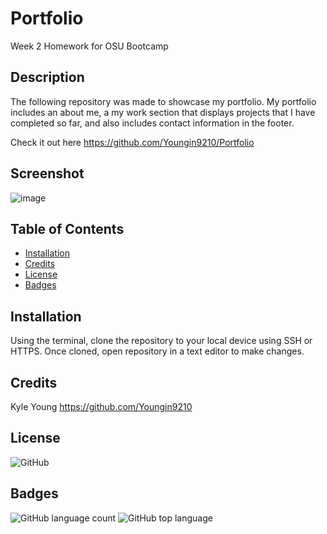 # Portfolio

Week 2 Homework for OSU Bootcamp

## Description

The following repository was made to showcase my portfolio.  My portfolio includes an about me, a my work section that displays projects that I have completed so far, and also includes contact information in the footer.

Check it out here https://github.com/Youngin9210/Portfolio

  ## Screenshot

  ![image](Assets/Images/portfolio-screenshot.png)

  ## Table of Contents

  * [Installation](#installation)
  * [Credits](#credits)
  * [License](#license)
  * [Badges](#badges)

  ## Installation

  Using the terminal, clone the repository to your local device using SSH or HTTPS.  Once cloned, open repository in a text editor to make changes.

  ## Credits

  Kyle Young https://github.com/Youngin9210

  ## License

  <img alt="GitHub" src="https://img.shields.io/github/license/youngin9210/Portfolio">

  ## Badges

  <img alt="GitHub language count" src="https://img.shields.io/github/languages/count/youngin9210/Portfolio">
  <img alt="GitHub top language" src="https://img.shields.io/github/languages/top/youngin9210/Portfolio">